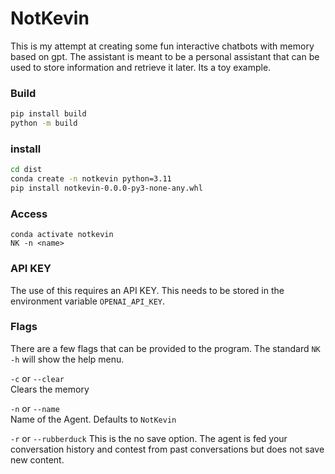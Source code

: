 # NotKevin

This is my attempt at creating some fun interactive chatbots with memory based on gpt.
The assistant is meant to be a personal assistant that can be used to store information and retrieve it later.
Its a toy example.


### Build
```bash
pip install build
python -m build
```

### install
```bash
cd dist
conda create -n notkevin python=3.11
pip install notkevin-0.0.0-py3-none-any.whl
```

### Access
```base
conda activate notkevin
NK -n <name> 
```

### API KEY
The use of this requires an API KEY. This needs to be stored in the environment variable `OPENAI_API_KEY`.

### Flags
There are a few flags that can be provided to the program.
The standard `NK -h` will show the help menu.

`-c` or `--clear`  
Clears  the memory

`-n` or `--name`  
Name of the Agent. Defaults to `NotKevin`

`-r` or `--rubberduck` 
This is the no save option. The agent is fed your conversation history and contest from past conversations but does not save new content.

